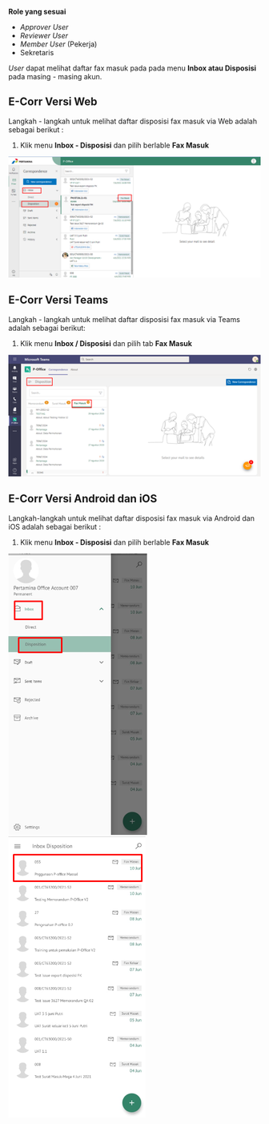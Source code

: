 **Role yang sesuai**

- *Approver User*
- *Reviewer User*
- *Member User* (Pekerja)
- Sekretaris

*User* dapat melihat daftar fax masuk pada pada menu **Inbox atau Disposisi** pada masing - masing akun. 

## **E-Corr Versi Web**

Langkah - langkah untuk melihat daftar disposisi fax masuk via Web adalah sebagai berikut :

1. Klik menu **Inbox - Disposisi** dan pilih berlable **Fax Masuk**

![gambar](FaxMasuk/FM_WEB/02DaftarDisposisi01.png) 

## **E-Corr Versi Teams**

Langkah - langkah untuk melihat daftar disposisi fax masuk via Teams adalah sebagai berikut:

1. Klik menu **Inbox / Disposisi** dan pilih tab **Fax Masuk**

![gambar](FaxMasuk/FM_Teams/FM23.png)


## **E-Corr Versi Android dan iOS**

Langkah-langkah untuk melihat daftar disposisi fax masuk via Android dan iOS adalah sebagai berikut :

1. Klik menu **Inbox - Disposisi** dan pilih berlable **Fax Masuk**

![gambar](FaxMasuk/FM_Android/DaftarDisposisi/02A01.png) ![gambar](FaxMasuk/FM_Android/DaftarDisposisi/02A02.png) 

